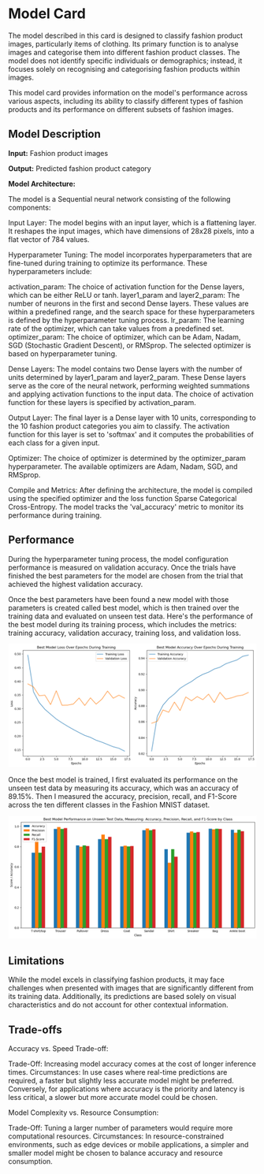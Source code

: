 # Model Card

The model described in this card is designed to classify fashion product images, particularly items of clothing. Its primary function is to analyse images and categorise them into different fashion product classes. The model does not identify specific individuals or demographics; instead, it focuses solely on recognising and categorising fashion products within images.

This model card provides information on the model's performance across various aspects, including its ability to classify different types of fashion products and its performance on different subsets of fashion images.

## Model Description

**Input:** Fashion product images

**Output:** Predicted fashion product category

**Model Architecture:** 

The model is a Sequential neural network consisting of the following components:

Input Layer: The model begins with an input layer, which is a flattening layer. It reshapes the input images, which have dimensions of 28x28 pixels, into a flat vector of 784 values. 

Hyperparameter Tuning: The model incorporates hyperparameters that are fine-tuned during training to optimize its performance. These hyperparameters include:

activation_param: The choice of activation function for the Dense layers, which can be either ReLU or tanh.
layer1_param and layer2_param: The number of neurons in the first and second Dense layers. These values are within a predefined range, and the search space for these hyperparameters is defined by the hyperparameter tuning process.
lr_param: The learning rate of the optimizer, which can take values from a predefined set.
optimizer_param: The choice of optimizer, which can be Adam, Nadam, SGD (Stochastic Gradient Descent), or RMSprop. The selected optimizer is based on hyperparameter tuning.

Dense Layers: The model contains two Dense layers with the number of units determined by layer1_param and layer2_param. These Dense layers serve as the core of the neural network, performing weighted summations and applying activation functions to the input data. The choice of activation function for these layers is specified by activation_param.

Output Layer: The final layer is a Dense layer with 10 units, corresponding to the 10 fashion product categories you aim to classify. The activation function for this layer is set to 'softmax' and it computes the probabilities of each class for a given input.

Optimizer: The choice of optimizer is determined by the optimizer_param hyperparameter. The available optimizers are Adam, Nadam, SGD, and RMSprop.

Compile and Metrics: After defining the architecture, the model is compiled using the specified optimizer and the loss function Sparse Categorical Cross-Entropy. The model tracks the 'val_accuracy' metric to monitor its performance during training.

## Performance

During the hyperparameter tuning process, the model configuration performance is measured on validation accuracy. Once the trials have finished the best parameters for the model are chosen from the trial that achieved the highest validation accuracy. 

Once the best parameters have been found a new model with those parameters is created called best model, which is then trained over the training data and evaluated on unseen test data. Here's the performance of the best model during its training process, which includes the metrics: training accuracy, validation accuracy, training loss, and validation loss.

![Screenshot](loss_accuracy_for_training_bestmodel.png)

Once the best model is trained, I first evaluated its performance on the unseen test data by measuring its accuracy, which was an accuracy of 89.15%. Then I measured the accuracy, precision, recall, and F1-Score across the ten different classes in the Fashion MNIST dataset.

![Screenshot](model_results_on_test_data.png)


## Limitations

While the model excels in classifying fashion products, it may face challenges when presented with images that are significantly different from its training data. Additionally, its predictions are based solely on visual characteristics and do not account for other contextual information.

## Trade-offs

Accuracy vs. Speed Trade-off:

Trade-Off: Increasing model accuracy comes at the cost of longer inference times.
Circumstances: In use cases where real-time predictions are required, a faster but slightly less accurate model might be preferred. Conversely, for applications where accuracy is the priority and latency is less critical, a slower but more accurate model could be chosen.

Model Complexity vs. Resource Consumption:

Trade-Off: Tuning a larger number of parameters would require more computational resources.
Circumstances: In resource-constrained environments, such as edge devices or mobile applications, a simpler and smaller model might be chosen to balance accuracy and resource consumption.
